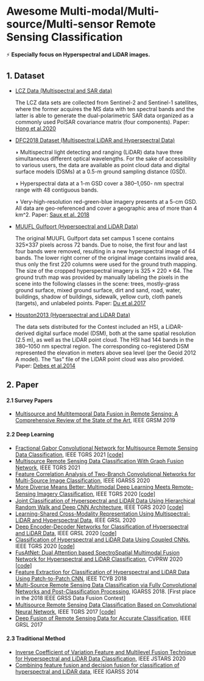 # Awesome Multi-modal/Multi-source/Multi-sensor Remote Sensing Classification

⚡ **Especially focus on Hyperspectral and LiDAR images.**



## 1. Dataset

- [LCZ Data (Multispectral and SAR data)](https://github.com/danfenghong/IEEE_TGRS_MDL-RS)

  The LCZ data sets are collected from Sentinel-2 and Sentinel-1 satellites, where the former acquires the MS data with ten spectral bands and the latter is able to generate the dual-polarimetric SAR data organized as a commonly used PolSAR covariance matrix (four components). Paper: [Hong et al.2020](https://ieeexplore.ieee.org/document/9174822)

- [DFC2018 Dataset (Multispectral LiDAR and Hyperspectral Data)](https://hyperspectral.ee.uh.edu/?page_id=1075)

  ◗ Multispectral light detecting and ranging (LiDAR) data have three simultaneous different optical wavelengths. For the sake of accessibility to various users, the data are available as point cloud data and digital surface models (DSMs) at a 0.5-m ground sampling distance (GSD). 

  ◗ Hyperspectral data at a 1-m GSD cover a 380–1,050- nm spectral range with 48 contiguous bands. 

  ◗ Very-high-resolution red-green-blue imagery presents at a 5-cm GSD. All data are geo-referenced and cover a geographic area of more than 4 km^2​.  Paper: [Saux et al. 2018](https://ieeexplore.ieee.org/document/8328995)

- [MUUFL Gulfport (Hyperspectral and LiDAR Data)](https://github.com/GatorSense/MUUFLGulfport/)

  The original MUUFL Gulfport data set campus 1 scene contains 325×337 pixels across 72 bands. Due to noise, the first four and last four bands were removed, resulting in a new hyperspectral image of 64 bands. The lower right corner of the original image contains invalid area, thus only the first 220 columns were used for the ground truth mapping. The size of the cropped hyperspectral imagery is 325 × 220 × 64. The ground truth map was provided by manually labeling the pixels in the scene into the following classes in the scene: trees, mostly-grass ground surface, mixed ground surface, dirt and sand, road, water, buildings, shadow of buildings, sidewalk, yellow curb, cloth panels (targets), and unlabeled points. Paper: [Du et al.2017](https://ufdc.ufl.edu/IR00009711/00001)

- [Houston2013 (Hyperspectral and LiDAR Data)](https://hyperspectral.ee.uh.edu/?page_id=459)

  The data sets distributed for the Contest included an HSI, a LiDAR-derived digital surface model (DSM), both at the same spatial resolution (2.5 m), as well as the LiDAR point cloud. The HSI had 144 bands in the 380–1050 nm spectral region. The corresponding co-registered DSM represented the elevation in meters above sea level (per the Geoid 2012 A model). The “las” file of the LiDAR point cloud was also provided. Paper: [Debes et al.2014](https://ieeexplore.ieee.org/abstract/document/6776408)

  

## 2. Paper

#### 2.1 Survey Papers

- [Multisource and Multitemporal Data Fusion in Remote Sensing: A Comprehensive Review of the State of the Art](https://ieeexplore.ieee.org/abstract/document/8672156), IEEE GRSM 2019



#### 2.2 Deep Learning

- [Fractional Gabor Convolutional Network for Multisource Remote Sensing Data Classification](https://ieeexplore.ieee.org/document/9383794), IEEE TGRS 2021 [[code]](https://github.com/xudongzhao461/FGCN)
- [Multisource Remote Sensing Data Classification With Graph Fusion Network](https://ieeexplore.ieee.org/document/9325097), IEEE TGRS 2021
- [Feature Correlation Analysis of Two-Branch Convolutional Networks for Multi-Source Image Classification](https://ieeexplore.ieee.org/abstract/document/9324476), IEEE IGARSS 2020
- [More Diverse Means Better: Multimodal Deep Learning Meets Remote-Sensing Imagery Classiﬁcation](https://ieeexplore.ieee.org/document/9174822), IEEE TGRS 2020 [[code]](https://github.com/danfenghong/IEEE_TGRS_MDL-RS)
- [Joint Classification of Hyperspectral and LiDAR Data Using Hierarchical Random Walk and Deep CNN Architecture](https://ieeexplore.ieee.org/abstract/document/9057518), IEEE TGRS 2020 [[code]](https://github.com/xudongzhao461/HRWN)
- [Learning-Shared Cross-Modality Representation Using Multispectral-LiDAR and Hyperspectral Data](https://ieeexplore.ieee.org/abstract/document/8976086), IEEE GRSL 2020
- [Deep Encoder-Decoder Networks for Classification of Hyperspectral and LiDAR Data](https://ieeexplore.ieee.org/abstract/document/9179756), IEEE GRSL 2020 [[code]](https://github.com/danfenghong/IEEE_GRSL_EndNet)
- [Classification of Hyperspectral and LiDAR Data Using Coupled CNNs](https://ieeexplore.ieee.org/abstract/document/8985546),  IEEE TGRS 2020 [[code]](https://github.com/RenlongHang/Coupled-CNNs)
- [FusAtNet: Dual Attention based SpectroSpatial Multimodal Fusion Network for Hyperspectral and LiDAR Classification](https://openaccess.thecvf.com/content_CVPRW_2020/html/w6/Mohla_FusAtNet_Dual_Attention_Based_SpectroSpatial_Multimodal_Fusion_Network_for_Hyperspectral_CVPRW_2020_paper.html), CVPRW 2020 [[code]](https://github.com/ShivamP1993/FusAtNet)
- [Feature Extraction for Classification of Hyperspectral and LiDAR Data Using Patch-to-Patch CNN](https://ieeexplore.ieee.org/abstract/document/8467496), IEEE TCYB 2018
- [Multi-Source Remote Sensing Data Classification via Fully Convolutional Networks and Post-Classification Processing](https://ieeexplore.ieee.org/document/8518295), IGARSS 2018. [First place in the 2018 IEEE GRSS Data Fusion Contest]
- [Multisource Remote Sensing Data Classiﬁcation Based on Convolutional Neural Network](https://ieeexplore.ieee.org/abstract/document/8068943), IEEE TGRS 2017 [[code]](https://github.com/Hsuxu/Two-branch-CNN-Multisource-RS-classification)
- [Deep Fusion of Remote Sensing Data for Accurate Classification](https://ieeexplore.ieee.org/abstract/document/7940007), IEEE GRSL 2017



#### 2.3 Traditional Method

- [Inverse Coefficient of Variation Feature and Multilevel Fusion Technique for Hyperspectral and LiDAR Data Classification](https://ieeexplore.ieee.org/document/8961976), IEEE JSTARS 2020
- [Combining feature fusion and decision fusion for classification of hyperspectral and LiDAR data](https://ieeexplore.ieee.org/abstract/document/6946657), IEEE IGARSS 2014



